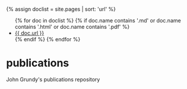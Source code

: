 <meta name="google-site-verification" content="cGgjq3M1u6oI4PVYy-qFMCTnvU0hwT654XD8HE3zX4M" />

   {% assign doclist = site.pages | sort: 'url'  %}
    <ul>
       {% for doc in doclist %}
            {% if doc.name contains '.md' or doc.name contains '.html' or doc.name contains '.pdf' %}
                <li><a href="{{ site.baseurl }}{{ doc.url }}">{{ doc.url }}</a></li>
            {% endif %}
        {% endfor %}
    </ul>

# publications
John Grundy's publications repository
